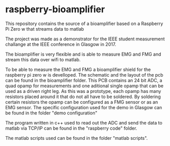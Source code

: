 # raspberry-bioamplifier
This repository contains the source of a bioamplifier based on a Raspberry Pi Zero w that streams data to matlab

The project was made as a demonstrator for the IEEE student measurement challange at the IEEE conference in Glasgow in 2017.

The bioamplifier is very flexible and is able to measure EMG and FMG and stream this data over wifi to matlab.

To be able to measure the EMG and FMG a bioamplifier shield for the raspberry pi zero w is develloped. The schematic and the layout of the pcb can be found in the bioamplifier folder. This PCB contains an 24 bit ADC, a quad opamp for measurements and one aditional single opamp that can be used as a driven right leg. As this was a prototype, each opamp has many resistors placed around it that do not all have to be soldered. By soldering certain resistors the opamp can be configured as a FMG sensor or as an EMG sensor. The specific configuration used for the demo in Glasgow can be found in the folder "demo configuration"

The program written in c++ used to read out the ADC and send the data to matlab via TCP/IP can be found in the "raspberry code" folder.

The matlab scripts used can be found in the folder "matlab scripts".